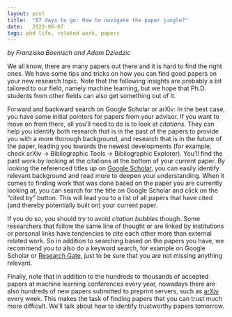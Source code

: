 ```yaml
---
layout: post
title:  "87 days to go: How to navigate the paper jungle?"
date:   2023-06-07 
tags: phd life, related work, papers
---
```


*by Franziska Boenisch and Adam Dziedzic*

We all know, there are many papers out there and it is hard to find the right ones. We have some tips and tricks on how you can find good papers on your new research topic.
Note that the following insights are probably a bit tailored to our field, namely machine learning, but we hope that Ph.D. students from other fields can also get something out of it.

Forward and backward search on Google Scholar or arXiv: In the best case, you have some initial pointers for papers from your advisor. If you want to move on from there, all you’ll need to do is to look at *citations*. They can help you identify both research that is in the past of the papers to provide you with a more thorough background, and research that is in the future of the paper, leading you towards the newest developments (for example, check arXiv -> Bibliographic Tools ->  Bibliographic Explorer). You’ll find the past work by looking at the citations at the bottom of your current paper. By looking the referenced titles up on [Google Scholar](https://scholar.google.com), you can easily identify relevant background and read more to deepen your understanding. When it comes to finding work that was done based on the paper you are currently looking at, you can search for the title on Google Scholar and click on the “cited by” button. This will lead you to a list of all papers that have cited (and thereby potentially built on) your current paper.

If you do so, you should try to avoid *citation bubbles* though. Some researchers that follow the same line of thought or are linked by institutions or personal links have tendencies to cite each other more than external related work. So in addition to searching based on the papers you have, we recommend you to also do a keyword search, for example on Google Scholar or [Research Gate](https://www.researchgate.net), just to be sure that you are not missing anything relevant.

Finally, note that in addition to the hundreds to thousands of accepted papers at machine learning conferences every year, nowadays there are also hundreds of new papers submitted to preprint servers, such as [arXiv](https://arxiv.org) every week. This makes the task of finding papers that you can trust much more difficult. We’ll talk about how to identify trustworthy papers tomorrow.

